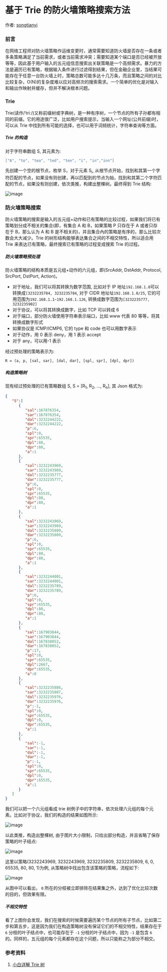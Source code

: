 # 基于 Trie 的防火墙策略搜索方法

作者: [songtianyi](http://www.songtianyi.info)

### 前言

在网络工程师对防火墙策略作运维变更时，通常需要知道防火墙是否存在一条或者多条策略满足了当前需求，或者当前需求冲突；需要知道某个端口是否已经被开放等等，因此基于用户输入的五元组信息搜索出关联策略是一个高频需求。暴力的方法是遍历已有策略，根据输入条件进行过滤得到结果，但在金融企业里，当结果可能存在于任意一台防火墙上时，策略总数可能多达十几万条，而且策略之间的对比比较复杂，O(N)的复杂度难以应对高频次的搜索需求。一个简单的优化是对输入和输出作映射并缓存，但并不解决根本问题。

### Trie

Trie(读作/ˈtriː/)又称前缀树或字典树，是一种有序树，一个节点的所有子孙都有相同的前缀。它的用途很广泛，比如用户搜索提示，当输入一个网址(公共前缀)时，可以从 Trie 中找到所有可能的选择，也可以用于词频统计，字符串查询等方面。

##### Trie 的构造

对于字符串数组 S, 其元素为:

``` go
["A", "to", "tea", "ted", "ten", "i", "in","inn"]
```

先创建一个空的根节点，枚举 S，对于元素 S<sub>i</sub>, 从根节点开始，找到和其第一个字符匹配的节点，如果没有则创建，再以匹配到的节点为始，找到和其第二个字符匹配的节点，如果没有则创建，依次类推，构建出整棵树。最终得到 Trie 结构:

![image](https://songtianyi-blog.oss-cn-shenzhen.aliyuncs.com/trie-demo.png)

### 防火墙策略搜索

防火墙策略的搜索是输入的五元组+动作和已有策略的比较过程，如果我们将已有策略划分成不相关的集合(即，有集合 A 和 B，如果策略 P 只存在于 A 或者只存在于 B，那么认为 A 和 B 是不相关的)，并且集合內的策略是有序的，那么比较次数会大大减少。Trie 的树形结构能够表达集合之间的不相交特性，所以适合用 Trie 来表达已有策略，最终搜索已有策略的过程变成搜索 Trie 的过程。

##### 防火墙策略预处理

防火墙策略的结构本质是五元组+动作的六元组，即(SrcAddr, DstAddr, Protocol, SrcPort, DstPort, Action)。

* 对于地址，我们可以将其转换为数字范围, 比如对于 IP 地址`192.168.1.8`可以转换成`[3232235784, 3232235784`, 对于 CIDR 地址址`192.168.1.0/25`, 它的可用范围为`192.168.1.1~192.168.1.126`, 转换成数字范围为`[3232235777, 3232235902]`
* 对于协议，可以将其转换成数字，比如 TCP 可以转成 6
* 对于端口，部分防火墙使用字符串表示端口，比如 www 代表 80 等等，将其转换成数字形式
* 如果协议是 ICMP/ICMP6, 它的 type 和 code 也可以用数字表示
* 对于动作，用 0 表示 deny，用 1 表示 accept
* 对于 any，可以用-1 表示

经过预处理的策略表示为:

``` 
R = (a, p, [sal, sar], [dal, dar], [spl, spr], [dpl, dpr])
```

##### 构造策略树

现有经过预处理的已有策略数组 S, S = [R<sub>1</sub>, R<sub>2</sub>, …, R<sub>n</sub>], 其 Json 格式为:

``` json
{  
   "S":[  
      {  
         "sal":167876354,
         "sar":167876354,
         "dal":3232244222,
         "dar":3232244222,
         "p":6,
         "spl":0,
         "spr":65535,
         "dpl":88,
         "dpr":88,
         "a":1
      },
      {  
         "sal":3232243969,
         "sar":3232243969,
         "dal":3232235777,
         "dar":3232235777,
         "p":6,
         "spl":0,
         "spr":65535,
         "dpl":80,
         "dpr":80,
         "a":1
      },
      {  
         "sal":3232243969,
         "sar":3232243969,
         "dal":3232235809,
         "dar":3232235809,
         "p":6,
         "spl":0,
         "spr":65535,
         "dpl":80,
         "dpr":80,
         "a":1
      },
      {  
         "sal":3232244001,
         "sar":3232244001,
         "dal":3232235789,
         "dar":3232235789,
         "p":6,
         "spl":0,
         "spr":65535,
         "dpl":80,
         "dpr":80,
         "a":1
      },
      {  
         "sal":167903844,
         "sar":167903844,
         "dal":167838052,
         "dar":167838052,
         "p":17,
         "spl":0,
         "spr":65535,
         "dpl":2667,
         "dpr":65535,
         "a":0
      },
      {  
         "sal":3232235886,
         "sar":3232235887,
         "dal":3232235976,
         "dar":3232235976,
         "p":-1,
         "spl":0,
         "spr":65535,
         "dpl":0,
         "dpr":65535,
         "a":1
      },
      {  
         "sal":-1,
         "sar":-1,
         "dal":-1,
         "dar":-1,
         "p":-1,
         "spl":0,
         "spr":65535,
         "dpl":0,
         "dpr":65535,
         "a":1
      }
   ]
}
```

我们可以把一个六元组看成 trie 树例子中的字符串，依次处理六元组的每个元素。比如对于协议，我们的构造的结果如图所示:

![image](https://songtianyi-blog.oss-cn-shenzhen.aliyuncs.com/any-tcp-udp-without-virtual-node.png)

以此类推，构造出整棵树, 由于图片大小限制，只给出部分构造，并且省略了保存策略的叶子结点:

![image](https://songtianyi-blog.oss-cn-shenzhen.aliyuncs.com/part-policy-trie.png)

这里以策略(3232243969, 3232243969, 3232235809, 3232235809, 6, 0, 65535, 80, 80, 1)为例, 从策略树中找出包含该策略的策略，流程如下:

![image](https://songtianyi-blog.oss-cn-shenzhen.aliyuncs.com/part-policy-trie-dfs.png)

从图中可以看出， `0` 所在的分枝被立即排除在结果集之外，达到了优化比较次数的目的，但效果有限。

##### 不相交特性

看了上图你会发现，我们在搜索的时候需要遍历某个节点的所有子节点，比如第二步和第五步，这是因为我们在构造策略树没有保证它们的不相交特性，结果存在于 `6` 分枝的叶子结点中，也可能存在于 `-1` 分枝的叶子结点中，因为 `-1` 是包含 `6` 的。同样的，五元组的每个元素都存在这个问题，所以只能称之为部分不相交。

### 参考资料

1. [小白详解 Trie 树](https://segmentfault.com/a/1190000008877595)
